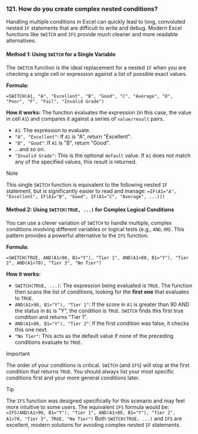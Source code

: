 ### 121. How do you create complex nested conditions?

Handling multiple conditions in Excel can quickly lead to long, convoluted nested `IF` statements that are difficult to write and debug. Modern Excel functions like `SWITCH` and `IFS` provide much cleaner and more readable alternatives.

#### Method 1: Using `SWITCH` for a Single Variable

The `SWITCH` function is the ideal replacement for a nested `IF` when you are checking a single cell or expression against a list of possible exact values.

**Formula:**
```excel
=SWITCH(A1, "A", "Excellent", "B", "Good", "C", "Average", "D", "Poor", "F", "Fail", "Invalid Grade")
```

**How it works:**
The function evaluates the expression (in this case, the value in cell `A1`) and compares it against a series of `value/result` pairs.
*   `A1`: The expression to evaluate.
*   `"A", "Excellent"`: If `A1` is "A", return "Excellent".
*   `"B", "Good"`: If `A1` is "B", return "Good".
*   ...and so on.
*   `"Invalid Grade"`: This is the optional `default` value. If `A1` does not match any of the specified values, this result is returned.

> [!NOTE]
> This single `SWITCH` function is equivalent to the following nested `IF` statement, but is significantly easier to read and manage:
> `=IF(A1="A", "Excellent", IF(A1="B", "Good", IF(A1="C", "Average", ...)))`

#### Method 2: Using `SWITCH(TRUE, ...)` for Complex Logical Conditions

You can use a clever variation of `SWITCH` to handle multiple, complex conditions involving different variables or logical tests (e.g., `AND`, `OR`). This pattern provides a powerful alternative to the `IFS` function.

**Formula:**
```excel
=SWITCH(TRUE, AND(A1>90, B1="Y"), "Tier 1", AND(A1>80, B1="Y"), "Tier 2", AND(A1>70), "Tier 3", "No Tier")
```

**How it works:**
*   `SWITCH(TRUE, ...)`: The expression being evaluated is `TRUE`. The function then scans the list of conditions, looking for the **first one** that evaluates to `TRUE`.
*   `AND(A1>90, B1="Y"), "Tier 1"`: If the score in `A1` is greater than 90 AND the status in `B1` is "Y", the condition is `TRUE`. `SWITCH` finds this first true condition and returns "Tier 1".
*   `AND(A1>80, B1="Y"), "Tier 2"`: If the first condition was false, it checks this one next.
*   `"No Tier"`: This acts as the default value if none of the preceding conditions evaluate to `TRUE`.

> [!IMPORTANT]
> The order of your conditions is critical. `SWITCH` (and `IFS`) will stop at the first condition that returns `TRUE`. You should always list your most specific conditions first and your more general conditions later.

> [!TIP]
> The `IFS` function was designed specifically for this scenario and may feel more intuitive to some users. The equivalent `IFS` formula would be:
> `=IFS(AND(A1>90, B1="Y"), "Tier 1", AND(A1>80, B1="Y"), "Tier 2", A1>70, "Tier 3", TRUE, "No Tier")`
> Both `SWITCH(TRUE, ...)` and `IFS` are excellent, modern solutions for avoiding complex nested `IF` statements.

